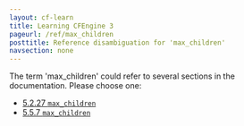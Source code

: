 ```yaml
---
layout: cf-learn
title: Learning CFEngine 3
pageurl: /ref/max_children
posttitle: Reference disambiguation for 'max_children'
navsection: none
---
```


The term 'max_children' could refer to several sections in the documentation. Please choose one:

- [5.2.27 <code>max_children</code>](https://cfengine.com/manuals/cf3-reference#max_children-in-agent)
- [5.5.7 <code>max_children</code>](https://cfengine.com/manuals/cf3-reference#max_children-in-runagent)
